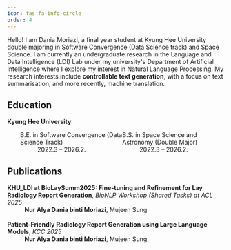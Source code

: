 ```yaml
---
icon: fas fa-info-circle
order: 4
---
```

<style>
    .column {
        float: left;
        width:50%;
    }

    .row {
        margin-left: 30px;
    }

    .row:after {
        content: "";
        display: table;
        clear: both;
    }
</style>

Hello! I am Dania Moriazi, a final year student at Kyung Hee University double majoring in Software Convergence (Data Science track) and Space Science. I am currently an undergraduate research in the Language and Data Intelligence (LDI) Lab under my university's Department of Artificial Intelligence where I explore my interest in Natural Language Processing. My research interests include **controllable text generation**, with a focus on text summarisation, and more recently, machine translation.

## Education

<b>Kyung Hee University</b>
<div>
<dl>
<div class='row'>
<div class='column'>

<dt>B.E. in Software Convergence (Data Science Track)</dt>
    <dd>
2022.3 – 2026.2.
    </dd>

</div>

<div class='column'>
<dt>B.S. in Space Science and Astronomy (Double Major)</dt>
    <dd>
2022.3 – 2026.2.
    </dd>
</div>
</div>
</dl>
</div>

## Publications

<dl> 
<dt style='font-weight:normal'><b>KHU_LDI at BioLaySumm2025: Fine-tuning and Refinement for Lay Radiology Report Generation</b>, <i>BioNLP Workshop (Shared Tasks) at ACL 2025</i></dt>
<dd><b>Nur Alya Dania binti Moriazi</b>, Mujeen Sung</dd>
<br>
<dt style='font-weight:normal'><b>Patient-Friendly Radiology Report Generation using Large Language Models</b>, <i>KCC 2025</i></dt>
<dd><b>Nur Alya Dania binti Moriazi</b>, Mujeen Sung</dd>
</dl>

